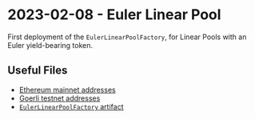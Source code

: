 # 2023-02-08 - Euler Linear Pool

First deployment of the `EulerLinearPoolFactory`, for Linear Pools with an Euler yield-bearing token.

## Useful Files

- [Ethereum mainnet addresses](./output/mainnet.json)
- [Goerli testnet addresses](./output/goerli.json)
- [`EulerLinearPoolFactory` artifact](./artifact/EulerLinearPoolFactory.json)
